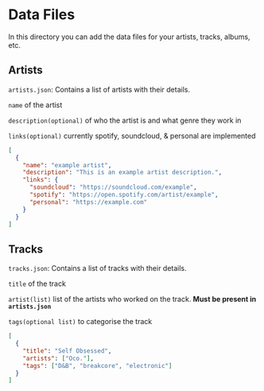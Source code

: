 # Data Files

In this directory you can add the data files for your artists, tracks, albums, etc.

## Artists

`artists.json`: Contains a list of artists with their details.

`name` of the artist

`description(optional)` of who the artist is and what genre they work in

`links(optional)` currently spotify, soundcloud, & personal are implemented

```json
[
  {
    "name": "example artist",
    "description": "This is an example artist description.",
    "links": {
      "soundcloud": "https://soundcloud.com/example",
      "spotify": "https://open.spotify.com/artist/example",
      "personal": "https://example.com"
    }
  }
]
```

## Tracks

`tracks.json`: Contains a list of tracks with their details.

`title` of the track

`artist(list)` list of the artists who worked on the track. **Must be present in `artists.json`**

`tags(optional list)` to categorise the track

```json
[
  {
    "title": "Self Obsessed",
    "artists": ["Oco."],
    "tags": ["D&B", "breakcore", "electronic"]
  }
]
```
